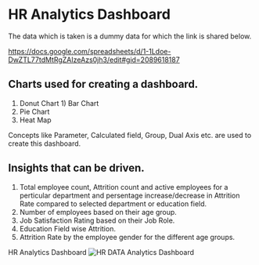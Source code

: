 # HR Analytics Dashboard

The data which is taken is a dummy data for which the link is shared below.

https://docs.google.com/spreadsheets/d/1-1Ldoe-DwZTL77tdMtRgZAIzeAzs0jh3/edit#gid=2089618187

## Charts used for creating a dashboard.

   1) Donut Chart 1) Bar Chart
   3) Pie Chart
   4) Heat Map
 
Concepts like Parameter, Calculated field, Group, Dual Axis etc. are used to create this dashboard.

## Insights that can be driven.

   1) Total employee count, Attrition count and active employees for a perticular department and persentage increase/decrease in Attrition Rate compared to selected department or education
field.  
   2) Number of employees based on their age group.
   3) Job Satisfaction Rating based on their Job Role. 
   4) Education Field wise Attrition. 
   5) Attrition Rate by the employee gender for the different age groups.

HR Analytics Dashboard
![HR DATA Analytics Dashboard](https://user-images.githubusercontent.com/103653512/229375745-711cb164-2228-4217-9803-042447a7dc0c.png)
